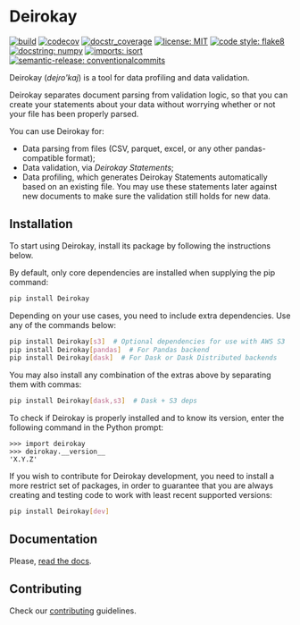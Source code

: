 # Deirokay
[![build](https://img.shields.io/github/workflow/status/bigdatabr/deirokay/Test)](https://github.com/bigdatabr/deirokay/actions/workflows/test.yml)
[![codecov](https://codecov.io/gh/bigdatabr/deirokay/branch/master/graph/badge.svg?token=Fee3QNLC2s)](https://codecov.io/gh/bigdatabr/deirokay)
[![docstr_coverage](https://img.shields.io/endpoint?url=https://jsonbin.org/bressanmarcos/deirokay/badges/docstr-cov)](https://github.com/HunterMcGushion/docstr_coverage)
[![license: MIT](https://img.shields.io/github/license/bigdatabr/deirokay)](https://github.com/bigdatabr/deirokay/blob/master/LICENSE)
[![code style: flake8](https://img.shields.io/badge/code%20style-flake8-000000.svg)](https://flake8.pycqa.org/en/latest/internal/writing-code.html)
[![docstring: numpy](https://img.shields.io/badge/docstring-numpy-008080.svg)](https://numpydoc.readthedocs.io/en/latest/format.html)
[![imports: isort](https://img.shields.io/badge/%20imports-isort-%231674b1?style=flat&labelColor=ef8336)](https://pycqa.github.io/isort/)
[![semantic-release: conventionalcommits](https://img.shields.io/badge/semantic--release-conventionalcommits-e10079?logo=semantic-release)](https://www.conventionalcommits.org/)


Deirokay (*dejɾo'kaj*) is a tool for data profiling and data validation.

Deirokay separates document parsing from validation logic,
so that you can create your statements about your data
without worrying whether or not your file has been properly
parsed.

You can use Deirokay for:
- Data parsing from files (CSV, parquet, excel, or any other
pandas-compatible format);
- Data validation, via *Deirokay Statements*;
- Data profiling, which generates Deirokay Statements automatically
based on an existing file. You may use these statements later against
new documents to make sure the validation still holds for new data.

## Installation

To start using Deirokay, install its package by following the instructions below.

By default, only core dependencies are installed when supplying the pip
command:

```bash
pip install Deirokay
```

Depending on your use cases, you need to include extra dependencies.
Use any of the commands below:

```bash
pip install Deirokay[s3]  # Optional dependencies for use with AWS S3
pip install Deirokay[pandas]  # For Pandas backend
pip install Deirokay[dask]  # For Dask or Dask Distributed backends
```

You may also install any combination of the extras above by separating
them with commas:

```bash
pip install Deirokay[dask,s3]  # Dask + S3 deps
```

To check if Deirokay is properly installed and to know its version,
enter the following command in the Python prompt:

```
>>> import deirokay
>>> deirokay.__version__
'X.Y.Z'
```

If you wish to contribute for Deirokay development, you need to install
a more restrict set of packages, in order to guarantee that you are
always creating and testing code to work with least recent supported
versions:

```bash
pip install Deirokay[dev]
```

## Documentation

Please, [read the docs](https://deirokay.readthedocs.io/).

## Contributing

Check our [contributing](./CONTRIBUTING.md) guidelines.
